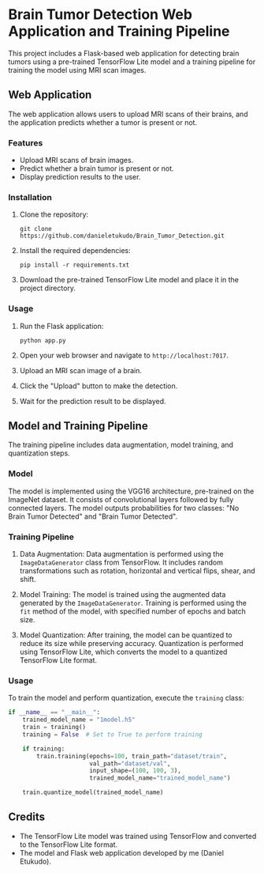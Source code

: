 # Brain Tumor Detection Web Application and Training Pipeline

This project includes a Flask-based web application for detecting brain tumors using a pre-trained TensorFlow Lite model and a training pipeline for training the model using MRI scan images.

## Web Application

The web application allows users to upload MRI scans of their brains, and the application predicts whether a tumor is present or not.

### Features

- Upload MRI scans of brain images.
- Predict whether a brain tumor is present or not.
- Display prediction results to the user.

### Installation

1. Clone the repository:

    ```
    git clone https://github.com/danieletukudo/Brain_Tumor_Detection.git
    ```

2. Install the required dependencies:

    ```
    pip install -r requirements.txt
    ```

3. Download the pre-trained TensorFlow Lite model and place it in the project directory.

### Usage

1. Run the Flask application:

    ```
    python app.py
    ```

2. Open your web browser and navigate to `http://localhost:7017`.
3. Upload an MRI scan image of a brain.
4. Click the "Upload" button to make the detection.
5. Wait for the prediction result to be displayed.

## Model and Training Pipeline

The training pipeline includes data augmentation, model training, and quantization steps.

### Model

The model is implemented using the VGG16 architecture, pre-trained on the ImageNet dataset. It consists of convolutional layers followed by fully connected layers. The model outputs probabilities for two classes: "No Brain Tumor Detected" and "Brain Tumor Detected".

### Training Pipeline

1. Data Augmentation: Data augmentation is performed using the `ImageDataGenerator` class from TensorFlow. It includes random transformations such as rotation, horizontal and vertical flips, shear, and shift.

2. Model Training: The model is trained using the augmented data generated by the `ImageDataGenerator`. Training is performed using the `fit` method of the model, with specified number of epochs and batch size.

3. Model Quantization: After training, the model can be quantized to reduce its size while preserving accuracy. Quantization is performed using TensorFlow Lite, which converts the model to a quantized TensorFlow Lite format.

### Usage

To train the model and perform quantization, execute the `training` class:

```python
if __name__ == "__main__":
    trained_model_name = "1model.h5"
    train = training()
    training = False  # Set to True to perform training

    if training:
        train.training(epochs=100, train_path="dataset/train",
                       val_path="dataset/val",
                       input_shape=(100, 100, 3),
                       trained_model_name="trained_model_name")

    train.quantize_model(trained_model_name)
```
## Credits

- The TensorFlow Lite model was trained using TensorFlow and converted to the TensorFlow Lite format.
- The model and Flask web application developed by me (Daniel Etukudo).


